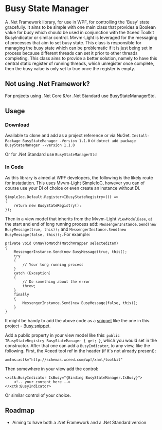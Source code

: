 # Busy State Manager

A .Net Framework library, for use in WPF, for controlling the 'Busy' state gracefully. It aims to be simple with one main class that provides a Boolean value for busy which should be used in conjunction with the Xceed Toolkit BusyIndicator or  similar control. Mvvm-Light is leveraged for the messaging of processes that aim to set busy state. This class is responsible for managing the busy state which can be problematic if it is just being set in process because different threads can set it prior to other threads  completing. This class aims to provide a better solution, namely to have this central static register of running threads, which  unregister once complete, then the busy value is only set to  true once the register is empty.

## Not using .Net Framework?

For projects using .Net Core &/or .Net Standard use BusyStateManagerStd.

## Usage

### Download
Available to clone and add as a project reference or via NuGet.
`Install-Package BusyStateManager -Version 1.1.0` or `dotnet add package BusyStateManager --version 1.1.0`

Or for .Net Standard use `BusyStateManagerStd`

### In Code
As this library is aimed at WPF developers, the following is the likely route for instatiation. This uses Mvvm-Light SimpleIoC, however you can of course use your DI of choice or even create an instance without DI.
```
SimpleIoc.Default.Register<IBusyStateRegistry>(() => 
{
    return new BusyStateRegistry();
});
```
Then in a view model that inherits from the Mvvm-Light `ViewModelBase`, at the start and end of long running process add:
`MessengerInstance.Send(new BusyMessage(true, this));` and `MessengerInstance.Send(new BusyMessage(false, this));`. For example:
```
private void OnNavToMatch(MatchWrapper selectedItem)
{
    MessengerInstance.Send(new BusyMessage(true, this));
    try
    {
        // Your long running process
    }
    catch (Exception)
    {
        // Do something about the error
        throw;
    }
    finally
    {
        MessengerInstance.Send(new BusyMessage(false, this));
    }
}
```
It might be handy to add the above code as a [snippet](https://docs.microsoft.com/en-us/visualstudio/ide/code-snippets?view=vs-2017) like the one in this project - [Busy.snippet](Busy.snippet).

Add a public property in your view model like this: `public IBusyStateRegistry BusyStateManager { get; }`, which you would set in the constructor. After that one can add a `BusyIndicator`, to any view, like the following. First, the Xceed tool ref in the header (if it's not already present):
```
xmlns:xctk="http://schemas.xceed.com/wpf/xaml/toolkit"
```
Then somewhere in your view add the control:
```
<xctk:BusyIndicator IsBusy="{Binding BusyStateManager.IsBusy}">
    <!-- your content here -->
</xctk:BusyIndicator>
```

Or similar control of your choice.

## Roadmap

* Aiming to have both a .Net Framework and a .Net Standard version
